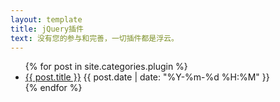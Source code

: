 ```yaml
---
layout: template
title: jQuery插件
text: 没有您的参与和完善，一切插件都是浮云。
---
```

<ul>
	{% for post in site.categories.plugin %}
	<li>
	<a href="{{ post.url }}">{{ post.title }}</a>
	<span>{{ post.date | date: "%Y-%m-%d %H:%M" }}</span>
	</li>
	{% endfor %}
</ul>